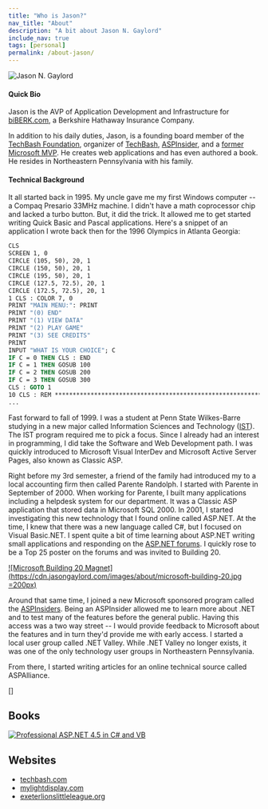 ```yaml
---
title: "Who is Jason?"
nav_title: "About"
description: "A bit about Jason N. Gaylord"
include_nav: true
tags: [personal]
permalink: /about-jason/
---
```


<img src="https://avatars3.githubusercontent.com/jasongaylord?v=3&s=200" class="github-avatar" alt="Jason N. Gaylord" />

#### Quick Bio
Jason is the AVP of Application Development and Infrastructure for [biBERK.com](https://jasong.us/biberk), a Berkshire Hathaway Insurance Company.

In addition to his daily duties, Jason, is a founding board member of the [TechBash Foundation](https://jasong.us/tbfoundation), organizer of [TechBash](https://jasong.us/tb), [ASPInsider](https://jasong.us/3csnPdY), and a [former Microsoft MVP](https://jasong.us/msftmvp). He creates web applications and has even authored a book. He resides in Northeastern Pennsylvania with his family.

#### Technical Background
It all started back in 1995. My uncle gave me my first Windows computer -- a Compaq Presario 33MHz machine. I didn't have a math coprocessor chip and lacked a turbo button. But, it did the trick. It allowed me to get started writing Quick Basic and Pascal applications. Here's a snippet of an application I wrote back then for the 1996 Olympics in Atlanta Georgia:

```vb
CLS
SCREEN 1, 0
CIRCLE (105, 50), 20, 1
CIRCLE (150, 50), 20, 1
CIRCLE (195, 50), 20, 1
CIRCLE (127.5, 72.5), 20, 1
CIRCLE (172.5, 72.5), 20, 1
1 CLS : COLOR 7, 0
PRINT "MAIN MENU:": PRINT
PRINT "(0) END"
PRINT "(1) VIEW DATA"
PRINT "(2) PLAY GAME"
PRINT "(3) SEE CREDITS"
PRINT
INPUT "WHAT IS YOUR CHOICE"; C
IF C = 0 THEN CLS : END
IF C = 1 THEN GOSUB 100
IF C = 2 THEN GOSUB 200
IF C = 3 THEN GOSUB 300
CLS : GOTO 1
10 CLS : REM **********************************************************
...
```

Fast forward to fall of 1999. I was a student at Penn State Wilkes-Barre studying in a new major called Information Sciences and Technology ([IST](https://jasong.us/3cyZhjq)). The IST program required me to pick a focus. Since I already had an interest in programming, I did take the Software and Web Development path. I was quickly introduced to Microsoft Visual InterDev and Microsoft Active Server Pages, also known as Classic ASP.

Right before my 3rd semester, a friend of the family had introduced my to a local accounting firm then called Parente Randolph. I started with Parente in September of 2000. When working for Parente, I built many applications including a helpdesk system for our department. It was a Classic ASP application that stored data in Microsoft SQL 2000. In 2001, I started investigating this new technology that I found online called ASP.NET. At the time, I knew that there was a new language called C#, but I focused on Visual Basic.NET. I spent quite a bit of time learning about ASP.NET writing small applications and responding on the [ASP.NET forums](https://forums.asp.net/). I quickly rose to be a Top 25 poster on the forums and was invited to Building 20.

[![Microsoft Building 20 Magnet](https://cdn.jasongaylord.com/images/about/microsoft-building-20.jpg =200px)](https://cdn.jasongaylord.com/images/about/microsoft-building-20.jpg)

Around that same time, I joined a new Microsoft sponsored program called the [ASPInsiders](https://jasong.us/3csnPdY). Being an ASPInsider allowed me to learn more about .NET and to test many of the features before the general public. Having this access was a two way street -- I would provide feedback to Microsoft about the features and in turn they'd provide me with early access. I started a local user group called .NET Valley. While .NET Valley no longer exists, it was one of the only technology user groups in Northeastern Pennsylvania. 

From there, I started writing articles for an online technical source called ASPAlliance.

[]



## Books
[![Professional ASP.NET 4.5 in C# and VB](//ws-na.amazon-adsystem.com/widgets/q?_encoding=UTF8&ASIN=1118311825&Format=_SL160_&ID=AsinImage&MarketPlace=US&ServiceVersion=20070822&WS=1&tag=jasongaylord-20&language=en_US)](https://amzn.to/2LmaDvl)

## Websites
- [techbash.com](https://jasong.us/tb)
- [mylightdisplay.com](http://jasong.us/mylightdisplay)
- [exeterlionslittleleague.org](https://jasong.us/elll)